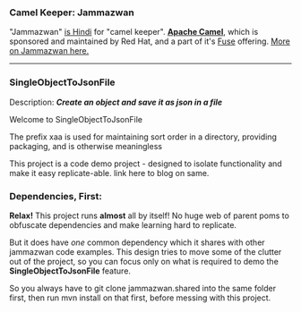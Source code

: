 ### Camel Keeper: Jammazwan

"Jammazwan" [is Hindi](https://books.google.com/books?id=_kWROaer5UsC&pg=PA1138&lpg=PA1138&dq=jammazwan+camel+keeper+hindi&source=bl&ots=7FaF5BXK_F&sig=Cg-U5ORP3dHrFycaCFvo34GdpZ0&hl=en&sa=X&ved=0ahUKEwj8v4OV3YbNAhVjpIMKHSYUB_oQ6AEIHDAA#v=onepage&q=jammazwan%20camel%20keeper%20hindi&f=false) for "camel keeper". [**Apache Camel**](http://camel.apache.org/), which is sponsored and maintained by Red Hat, and a part of it's [Fuse](https://www.redhat.com/en/technologies/jboss-middleware/fuse) offering. [More on Jammazwan here.](https://betterologist.net/2016/05/jammazwan-projec…ing-apache-camel/)

---

### SingleObjectToJsonFile

Description: **_Create an object and save it as json in a file_**

Welcome to SingleObjectToJsonFile

The prefix xaa is used for maintaining sort order in a directory, providing packaging, and is otherwise meaningless

This project is a code demo project - designed to isolate functionality and make it easy replicate-able. link here to blog on same.


### Dependencies, First:

__Relax!__ This project runs __almost__ all by itself! No huge web of parent poms to obfuscate dependencies and make learning hard to replicate.

But it does have *one* common dependency which it shares with other jammazwan code examples. 
This design tries to move some of the clutter out of the project, 
so you can focus only on what is required to demo the **SingleObjectToJsonFile** feature.

So you always have to git clone jammazwan.shared into the same folder first, 
then run mvn install on that first, before messing with this project.